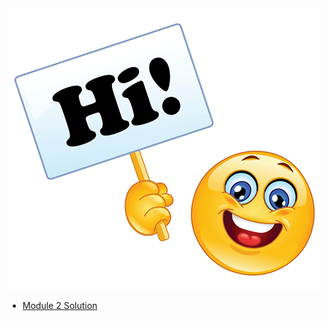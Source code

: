 <!DOCTYPE html>
<html lang="en">
<head>
    <meta charset="UTF-8">
    <title>Welcome</title>
</head>
<body>
    <style>
        .wrap {
            width: fit-content;
            margin: auto;
        }
    </style>
   <div class="wrap">
    <img src="hi.png" alt="">
    <ul>
        <li><a href="module2-solution">Module 2 Solution</a></li>
    </ul>
   </div>
</body>
</html>